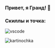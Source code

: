 ### Привет, я Гранд! 👋
### Скиллы и точка:
![vscode](https://camo.githubusercontent.com/0c830a4751be0fa62d221fb5b182e5ae4d6ff96274f44fd4c73902a0bb44f5d5/68747470733a2f2f696d672e736869656c64732e696f2f62616467652f456469746f722d56535f436f64652d696e666f726d6174696f6e616c3f7374796c653d666c6174266c6f676f3d76697375616c2d73747564696f2d636f6465266c6f676f436f6c6f723d776869746526636f6c6f723d366161366638)


![kartinochka](https://i.redd.it/yi0org25a0x91.jpg)
